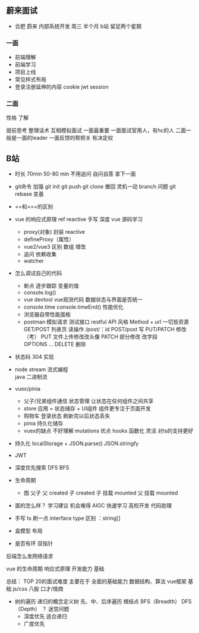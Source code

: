 ## 蔚来面试

- 合肥 蔚来 内部系统开发
    周三 半个月 b站
    留足两个星期
### 一面
- 前端理解
- 前端学习
- 项目上线
- 常见样式布局
- 登录注册延伸的内容 cookie jwt session
### 二面
性格 了解

提前思考 整理话术  互相模拟面试
一面最重要 一面面试官用人，有hc的人
二面一般是一面的leader 一面反馈的帮把关 有决定权


## B站
- 时长
    70min  50-80 min
    不用追问  自问自答
    拿下一面
- git命令  加强
    git init       git push git clone
    撤回  灵机一动
    branch 问题
    git rebase 变基

- ==和===的区别

- vue 的响应式原理 ref reactive 手写 深度 vue 源码学习
    - proxy(对象) 封装 reactive
    - defineProxy（属性）
    - vue2/vue3 区别
        数组 增改
    - 追问 依赖收集
    - watcher
- 怎么调试自己的代码 
    - 断点 逐步跟踪  变量的值
    - console.log()
    - vue devtool vue观测代码 数据状态与界面是否统一
    - console.time console.timeEnd() 性能优化
    - 浏览器自带性能面板
    - postman 模拟请求 测试接口 restful
        API 风格 Method + url 一切皆资源
        GET/POST 列表页 读操作  /post/：id
        POST/post 写
        PUT/PATCH  修改（考）  PUT 文件上传修改改头像 PATCH 部分修改 改字段  
        OPTIONS  ...
        DELETE 删除
- 状态码
    304 实现
- node stream  流式编程  
    java 二进制流    

- vuex/pinia
    - 父子/兄弟组件通信   状态管理  让状态在任何组件之间共享
    - store
        应用 = 状态储存 + UI组件  组件更专注于页面开发
    - 购物车 登录状态  刷新完以后状态丢失
    - pinia 持久化储存
    - vuex的缺点 不好理解 mutations
        优点  hooks 函数化 灵活 对ts的支持更好
    
- 持久化
    localStorage + JSON.parse()  JSON.stringfy
- JWT
- 深度优先搜索 DFS BFS 
- 生命周期
    - 图
    父子
    父 created
    子 created
    子 挂载 mounted
    父 挂载 mounted
- 面的怎么样？
    学习建议
    机会难得
    AIGC 快速学习 高校开发 代码助理

- 手写 ts 刷一点
    interface type 区别
        ：string[]
- 盒模型 布局 
- 是否有环 双指针

后端怎么发网络请求

vue 的生命周期  响应式原理 
开发能力 基础

总结：
    TOP 20的面试难度 主要在于 全面的基础能力 数据结构、算法   vue框架  基础  js/css 八股 口才/情商

- 树的遍历
    递归的概念定义树
    先、中、后序遍历    根结点
    BFS（Breadth）  DFS（Depth） ？ 迷宫问题
    - 深度优先 适合递归
    - 广度优先



     
